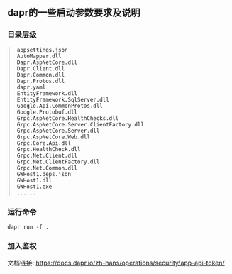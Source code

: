 ﻿## dapr的一些启动参数要求及说明

### 目录层级

```
│  appsettings.json
│  AutoMapper.dll
│  Dapr.AspNetCore.dll
│  Dapr.Client.dll
│  Dapr.Common.dll
│  Dapr.Protos.dll
│  dapr.yaml
│  EntityFramework.dll
│  EntityFramework.SqlServer.dll
│  Google.Api.CommonProtos.dll
│  Google.Protobuf.dll
│  Grpc.AspNetCore.HealthChecks.dll
│  Grpc.AspNetCore.Server.ClientFactory.dll
│  Grpc.AspNetCore.Server.dll
│  Grpc.AspNetCore.Web.dll
│  Grpc.Core.Api.dll
│  Grpc.HealthCheck.dll
│  Grpc.Net.Client.dll
│  Grpc.Net.ClientFactory.dll
│  Grpc.Net.Common.dll
│  GWHost1.deps.json
│  GWHost1.dll
│  GWHost1.exe
|  ......
```

### 运行命令

```shell
dapr run -f .
```

### 加入鉴权

文档链接: https://docs.dapr.io/zh-hans/operations/security/app-api-token/